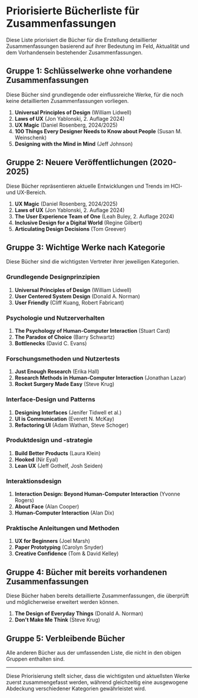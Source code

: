 # Priorisierte Bücherliste für Zusammenfassungen

Diese Liste priorisiert die Bücher für die Erstellung detaillierter Zusammenfassungen basierend auf ihrer Bedeutung im Feld, Aktualität und dem Vorhandensein bestehender Zusammenfassungen.

## Gruppe 1: Schlüsselwerke ohne vorhandene Zusammenfassungen
Diese Bücher sind grundlegende oder einflussreiche Werke, für die noch keine detaillierten Zusammenfassungen vorliegen.

1. **Universal Principles of Design** (William Lidwell)
2. **Laws of UX** (Jon Yablonski, 2. Auflage 2024)
3. **UX Magic** (Daniel Rosenberg, 2024/2025)
4. **100 Things Every Designer Needs to Know about People** (Susan M. Weinschenk)
5. **Designing with the Mind in Mind** (Jeff Johnson)

## Gruppe 2: Neuere Veröffentlichungen (2020-2025)
Diese Bücher repräsentieren aktuelle Entwicklungen und Trends im HCI- und UX-Bereich.

1. **UX Magic** (Daniel Rosenberg, 2024/2025)
2. **Laws of UX** (Jon Yablonski, 2. Auflage 2024)
3. **The User Experience Team of One** (Leah Buley, 2. Auflage 2024)
4. **Inclusive Design for a Digital World** (Regine Gilbert)
5. **Articulating Design Decisions** (Tom Greever)

## Gruppe 3: Wichtige Werke nach Kategorie
Diese Bücher sind die wichtigsten Vertreter ihrer jeweiligen Kategorien.

### Grundlegende Designprinzipien
1. **Universal Principles of Design** (William Lidwell)
2. **User Centered System Design** (Donald A. Norman)
3. **User Friendly** (Cliff Kuang, Robert Fabricant)

### Psychologie und Nutzerverhalten
1. **The Psychology of Human-Computer Interaction** (Stuart Card)
2. **The Paradox of Choice** (Barry Schwartz)
3. **Bottlenecks** (David C. Evans)

### Forschungsmethoden und Nutzertests
1. **Just Enough Research** (Erika Hall)
2. **Research Methods in Human-Computer Interaction** (Jonathan Lazar)
3. **Rocket Surgery Made Easy** (Steve Krug)

### Interface-Design und Patterns
1. **Designing Interfaces** (Jenifer Tidwell et al.)
2. **UI is Communication** (Everett N. McKay)
3. **Refactoring UI** (Adam Wathan, Steve Schoger)

### Produktdesign und -strategie
1. **Build Better Products** (Laura Klein)
2. **Hooked** (Nir Eyal)
3. **Lean UX** (Jeff Gothelf, Josh Seiden)

### Interaktionsdesign
1. **Interaction Design: Beyond Human-Computer Interaction** (Yvonne Rogers)
2. **About Face** (Alan Cooper)
3. **Human-Computer Interaction** (Alan Dix)

### Praktische Anleitungen und Methoden
1. **UX for Beginners** (Joel Marsh)
2. **Paper Prototyping** (Carolyn Snyder)
3. **Creative Confidence** (Tom & David Kelley)

## Gruppe 4: Bücher mit bereits vorhandenen Zusammenfassungen
Diese Bücher haben bereits detaillierte Zusammenfassungen, die überprüft und möglicherweise erweitert werden können.

1. **The Design of Everyday Things** (Donald A. Norman)
2. **Don't Make Me Think** (Steve Krug)

## Gruppe 5: Verbleibende Bücher
Alle anderen Bücher aus der umfassenden Liste, die nicht in den obigen Gruppen enthalten sind.

---

Diese Priorisierung stellt sicher, dass die wichtigsten und aktuellsten Werke zuerst zusammengefasst werden, während gleichzeitig eine ausgewogene Abdeckung verschiedener Kategorien gewährleistet wird.
